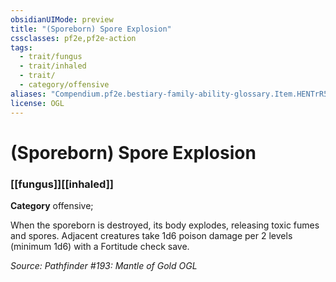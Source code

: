 ```yaml
---
obsidianUIMode: preview
title: "(Sporeborn) Spore Explosion"
cssclasses: pf2e,pf2e-action
tags:
  - trait/fungus
  - trait/inhaled
  - trait/
  - category/offensive
aliases: "Compendium.pf2e.bestiary-family-ability-glossary.Item.HENTrR5W8AZvsIyv"
license: OGL
---
```

# (Sporeborn) Spore Explosion

### [[fungus]][[inhaled]]

**Category** offensive; 




When the sporeborn is destroyed, its body explodes, releasing toxic fumes and spores. Adjacent creatures take 1d6 poison damage per 2 levels (minimum 1d6) with a Fortitude check save.

*Source: Pathfinder #193: Mantle of Gold*
*OGL*